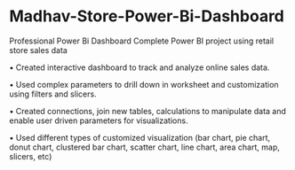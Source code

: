 # Madhav-Store-Power-Bi-Dashboard
Professional Power Bi Dashboard  Complete Power BI project using retail store sales data

• Created interactive dashboard to track and analyze online sales data.

• Used complex parameters to drill down in worksheet and customization using filters and slicers.

• Created connections, join new tables, calculations to manipulate data and enable user driven parameters for visualizations.

• Used different types of customized visualization (bar chart, pie chart, donut chart, clustered bar chart, scatter chart, line chart, area chart, map, slicers, etc)
